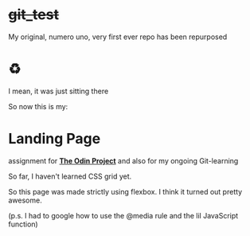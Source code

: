 # ~~git_test~~ 
My original, numero uno, very first ever repo has been repurposed 
# :recycle:
I mean, it was just sitting there

So now this is my:
# Landing Page 
assignment for [**The Odin Project**](https://theodinproject.com) and also for my ongoing Git-learning

So far, I haven't learned CSS grid yet.

So this page was made strictly using flexbox. I think it turned out pretty awesome.

(p.s. I had to google how to use the @media rule and the lil JavaScript function)
